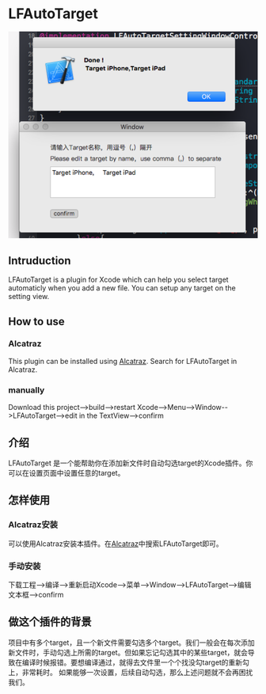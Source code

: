 # LFAutoTarget

![Screenshot](https://github.com/pigpigdaddy/LFAutoTarget/blob/master/LFAutoTarget/screenshot.png)

## Intruduction
LFAutoTarget is a plugin for Xcode which can help you select target automaticly when you add a new file. You can setup any target on the setting view.
## How to use
### Alcatraz
This plugin can be installed using [Alcatraz](http://alcatraz.io/). Search for LFAutoTarget in Alcatraz.
### manually
Download this project-->build-->restart Xcode-->Menu-->Window-->LFAutoTarget-->edit in the TextView-->confirm

## 介绍
LFAutoTarget 是一个能帮助你在添加新文件时自动勾选target的Xcode插件。你可以在设置页面中设置任意的target。
## 怎样使用
### Alcatraz安装
可以使用Alcatraz安装本插件。在[Alcatraz](http://alcatraz.io/)中搜索LFAutoTarget即可。
### 手动安装
下载工程-->编译-->重新启动Xcode-->菜单-->Window-->LFAutoTarget-->编辑文本框-->confirm

## 做这个插件的背景
项目中有多个target，且一个新文件需要勾选多个target。我们一般会在每次添加新文件时，手动勾选上所需的target。但如果忘记勾选其中的某些target，就会导致在编译时候报错。要想编译通过，就得去文件里一个个找没勾target的重新勾上，非常耗时。
如果能够一次设置，后续自动勾选，那么上述问题就不会再困扰我们。
